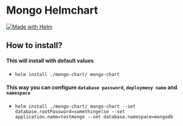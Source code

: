 # Mongo Helmchart

[![Made with Helm](https://img.shields.io/badge/Made%20with-HELM-orange?style=for-the-badge&logo=helm)](https://helm.sh/)

## How to install?

 ####  This will install with default values
 * `helm install ./mongo-chart/ mongo-chart`

 ####  This way you can configure `database password`, `deploymeny name` and `namespace`
 * `helm install ./mongo-chart/ mongo-chart --set database.rootPassword=somethingelse --set application.name=testmongo --set database.namespace=mongodb`
